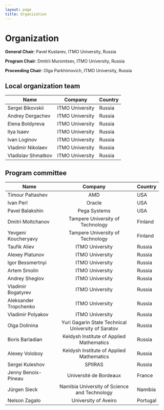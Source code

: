 ```yaml
---
layout: page
title: Organization
---
```

# Organization

**General Chair**: Pavel Kustarev, ITMO University, Russia

**Program Chair**: Dmitrii Muromtsev, ITMO University, Russia

**Proceeding Сhair**: Olga Parkhimovich, ITMO University, Russia

## Local organization team

| Name          | Company       | Country |
| ------------- |:-------------:|---------|
| Sergei Bikovskii     | ITMO University | Russia |
| Andrey Dergachev     | ITMO University | Russia |
| Elena Boldyreva      | ITMO University | Russia |
| Ilya Isaev           | ITMO University | Russia | 
| Ivan Loginov         | ITMO University | Russia |
| Vladimir Nikolaev    | ITMO University | Russia | 
| Vladislav Shmatkov   | ITMO University | Russia | 

## Program committee

| Name          | Company       | Country |
| ------------- |:-------------:|---------|
| Timour Paltashev      | AMD | USA |
| Ivan Perl             | Oracle          | USA | 
| Pavel Balakshin       | Pega Systems    | USA | 
| Dmitri Moltchanov     | Tampere University of Technology | Finland |
| Yevgeni Koucheryavy   | Tampere University of Technology | Finland | 
| Taufik Aliev          | ITMO University | Russia | 
| Alexey Platunov       | ITMO University | Russia | 
| Igor Bessmertnyi      | ITMO University | Russia |
| Artem Smolin          | ITMO University | Russia |
| Andrey Sheglov        | ITMO University | Russia | 
| Vladimir Bogatyrev    | ITMO University | Russia |
| Aleksander Tropchenko | ITMO University | Russia | 
| Vladimir Polyakov     | ITMO University | Russia | 
| Olga Dolinina         | Yuri Gagarin State Technical University of Saratov | Russia |
| Boris Barladian       | Keldysh Institute of Applied Mathematics | Russia |
| Alexey Voloboy        | Keldysh Institute of Applied Mathematics | Russia |
| Sergei Kuleshov       | SPIIRAS | Russia |
| Jenny Benois-Pineau   | Université de Bordeaux | France |
| Jürgen Sieck          | Namibia University of Science and Technology | Namibia |
| Nelson Zagalo         | University of Aveiro | Portugal |

 




